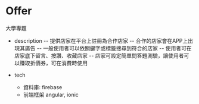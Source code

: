 # Offer

大學專題

- description
  -- 提供店家在平台上註冊為合作店家
  -- 合作的店家會在APP上出現其廣告
  -- 一般使用者可以依關鍵字或標籤搜尋到符合的店家
  -- 使用者可在店家底下留言、按讚、收藏店家
  -- 店家可設定簡單問答題測驗，讓使用者可以賺取折價券，可在消費時使用


- tech
  - 資料庫: firebase 
  - 前端框架 angular, ionic
